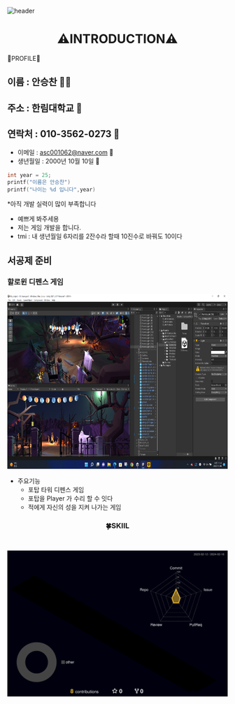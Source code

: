 
![header](https://capsule-render.vercel.app/api?type=Venom&color=auto&height=300&section=header&text=Welcome%20MyWorld&fontSize=90)

 <div align=center>
  <H1>⚠️INTRODUCTION⚠️ </H1>
  
  
 </div>

📁PROFILE📁 
## 이름 : 안승찬 👨‍💼
## 주소 : 한림대학교 🏫
## 연락처 : 010-3562-0273 📱
* 이메일 : asc001062@naver.com 📧
* 생년월일 : 2000년 10월 10일 🎂

```c
int year = 25;
printf("이름은 안승찬")
printf("나이는 %d 입니다",year)
```

*아직 개발 실력이 많이 부족합니다
* 예쁘게 봐주세용
* 저는 게임 개발을 합니다.
* tmi : 내 생년월일 6자리를 2잔수라 할때 10진수로 바꿔도 10이다


<!--
<h1>현재 개발 프로젝트</h1>

<h3>건강 케어 서비스 : "알약을 알려드림"</h3>
<img src="/newFolder/ProjectApp.png" width="450px" height="600px" title="px(픽셀) 크기 설정" alt="RubberDuck"></img>

* 알약 검색 기능 : 정보를 찾고 싶은 약의 사진을 찍어 정보를 찾아 준다.
* 건강 트레이너 : 사용자의 건강을 관리를 해준다.
* 혈압 혈당 체크 : 혈압과 혈당을 체크를 해주는 앱이다.
* 약사 온라인 상담 : 약사와 1대1 채팅을 매칭하여 온라인으로 상담한다.
-->
<h2> 서공제 준비</h2>

<h3>할로윈 디펜스 게임</h3>
<img src="/newFolder/ProjectApp2.png" width="550px" height="400px" title="px(픽셀) 크기 설정" alt="RubberDuck2"></img>

* 주요기능
  * 포탑 타워 디펜스 게임
  * 포탑을 Player 가 수리 할 수 잇다
  * 적에게 자신의 성을 지켜 나가는 게임



<!--<h3>취미 생활</h3>

### 🌱 옥상에 작은 텃밭을 관리한다.
### 😄 친구들과 함께 카페가는걸 좋아한다.-->

 <div align=center>
  <h3>🍀SKIIL</h3>
  <img src="https://img.shields.io/badge/javascript-F7DF1E?style=flat&logo=TypeScript&logoColor=white"/>
<br>
 
</div>


![](./profile-3d-contrib/profile-night-rainbow.svg)

<!--
**asc001010/asc001010** is a ✨ _special_ ✨ repository because its `README.md` (this file) appears on your GitHub profile.

Here are some ideas to get you started:

- 🔭 I’m currently working on ...
- 🌱 I’m currently learning ...
- 👯 I’m looking to collaborate on ...
- 🤔 I’m looking for help with ...
- 💬 Ask me about ...
- 📫 How to reach me: ...
- 😄 Pronouns: ...
- ⚡ Fun fact: ...
-->
